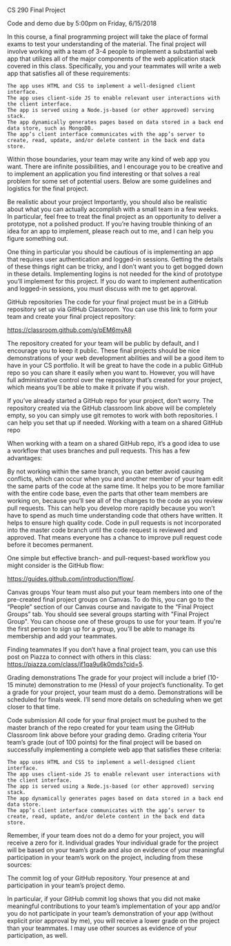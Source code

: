 CS 290 Final Project

Code and demo due by 5:00pm on Friday, 6/15/2018

In this course, a final programming project will take the place of formal exams to test your understanding of the material.  The final project will involve working with a team of 3-4 people to implement a substantial web app that utilizes all of the major components of the web application stack covered in this class.  Specifically, you and your teammates will write a web app that satisfies all of these requirements:

	The app uses HTML and CSS to implement a well-designed client interface.
	The app uses client-side JS to enable relevant user interactions with the client interface.
	The app is served using a Node.js-based (or other approved) serving stack.
	The app dynamically generates pages based on data stored in a back end data store, such as MongoDB.
	The app’s client interface communicates with the app’s server to create, read, update, and/or delete content in the back end data store.

Within those boundaries, your team may write any kind of web app you want.  There are infinite possibilities, and I encourage you to be creative and to implement an application you find interesting or that solves a real problem for some set of potential users.  Below are some guidelines and logistics for the final project.

Be realistic about your project
Importantly, you should also be realistic about what you can actually accomplish with a small team in a few weeks.  In particular, feel free to treat the final project as an opportunity to deliver a prototype, not a polished product.  If you’re having trouble thinking of an idea for an app to implement, please reach out to me, and I can help you figure something out.

One thing in particular you should be cautious of is implementing an app that requires user authentication and logged-in sessions.  Getting the details of these things right can be tricky, and I don’t want you to get bogged down in these details.  Implementing logins is not needed for the kind of prototype you’ll implement for this project.  If you do want to implement authentication and logged-in sessions, you must discuss with me to get approval.

GitHub repositories
The code for your final project must be in a GitHub repository set up via GitHub Classroom.  You can use this link to form your team and create your final project repository:

https://classroom.github.com/g/pEM6myA8

The repository created for your team will be public by default, and I encourage you to keep it public.  These final projects should be nice demonstrations of your web development abilities and will be a good item to have in your CS portfolio.  It will be great to have the code in a public GitHub repo so you can share it easily when you want to.  However, you will have full administrative control over the repository that’s created for your project, which means you’ll be able to make it private if you wish.

If you’ve already started a GitHub repo for your project, don’t worry.  The repository created via the GitHub classroom link above will be completely empty, so you can simply use git remotes to work with both repositories.  I can help you set that up if needed.
Working with a team on a shared GitHub repo

When working with a team on a shared GitHub repo, it’s a good idea to use a workflow that uses branches and pull requests.  This has a few advantages:

By not working within the same branch, you can better avoid causing conflicts, which can occur when you and another member of your team edit the same parts of the code at the same time.
It helps you to be more familiar with the entire code base, even the parts that other team members are working on, because you’ll see all of the changes to the code as you review pull requests.  This can help you develop more rapidly because you won’t have to spend as much time understanding code that others have written.
It helps to ensure high quality code.  Code in pull requests is not incorporated into the master code branch until the code request is reviewed and approved.  That means everyone has a chance to improve pull request code before it becomes permanent.

One simple but effective branch- and pull-request-based workflow you might consider is the GitHub flow: 

https://guides.github.com/introduction/flow/.

Canvas groups
Your team must also put your team members into one of the pre-created final project groups on Canvas.  To do this, you can go to the “People” section of our Canvas course and navigate to the “Final Project Groups” tab. You should see several groups starting with "Final Project Group". You can choose one of these groups to use for your team. If you're the first person to sign up for a group, you’ll be able to manage its membership and add your teammates.

Finding teammates
If you don’t have a final project team, you can use this post on Piazza to connect with others in this class: https://piazza.com/class/jf1qa9u6k0mds?cid=5.

Grading demonstrations
The grade for your project will include a brief (10-15 minute) demonstration to me (Hess) of your project’s functionality.  To get a grade for your project, your team must do a demo.  Demonstrations will be scheduled for finals week.  I’ll send more details on scheduling when we get closer to that time.

Code submission
All code for your final project must be pushed to the master branch of the repo created for your team using the GitHub Classroom link above before your grading demo.
Grading criteria
Your team’s grade (out of 100 points) for the final project will be based on successfully implementing a complete web app that satisfies these criteria:

	The app uses HTML and CSS to implement a well-designed client interface.
	The app uses client-side JS to enable relevant user interactions with the client interface.
	The app is served using a Node.js-based (or other approved) serving stack.
	The app dynamically generates pages based on data stored in a back end data store.
	The app’s client interface communicates with the app’s server to create, read, update, and/or delete content in the back end data store.

Remember, if your team does not do a demo for your project, you will receive a zero for it.
Individual grades
Your individual grade for the project will be based on your team’s grade and also on evidence of your meaningful participation in your team’s work on the project, including from these sources:

The commit log of your GitHub repository.
Your presence at and participation in your team’s project demo.

In particular, if your GitHub commit log shows that you did not make meaningful contributions to your team’s implementation of your app and/or you do not participate in your team’s demonstration of your app (without explicit prior approval by me), you will receive a lower grade on the project than your teammates.  I may use other sources as evidence of your participation, as well.
